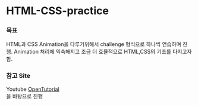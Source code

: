 # HTML-CSS-practice

### 목표
HTML과 CSS Animation을 다루기위해서 challenge 형식으로 하나씩 연습하며 진행.
Animation 처리에 익숙해지고 조금 더 효율적으로 HTML,CSS의 기초를 다지고자 함.

### 참고 Site
Youtube <a href="https://www.youtube.com/channel/UCbwXnUipZsLfUckBPsC7Jog"> OpenTutorial </a>  
을 바탕으로 진행

